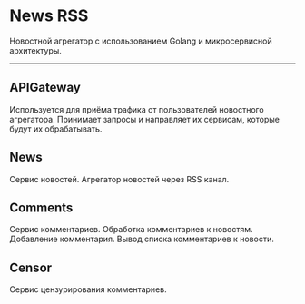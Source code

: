 # News RSS
Новостной агрегатор с использованием Golang и микросервисной архитектуры.
___
## APIGateway
Используется для приёма трафика от пользователей новостного агрегатора. Принимает запросы и направляет их сервисам, которые будут их обрабатывать.
## News
Сервис новостей. Агрегатор новостей через RSS канал.
## Comments
Сервис комментариев. Обработка комментариев к новостям. Добавление комментария. Вывод списка комментариев к новости.
## Censor
Сервис цензурирования комментариев.
